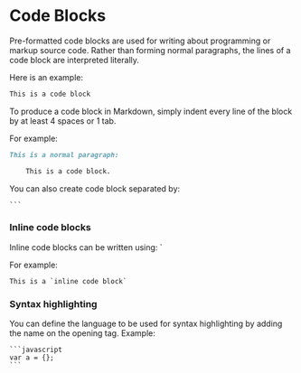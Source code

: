 # Code Blocks

Pre-formatted code blocks are used for writing about programming or markup source code. Rather than forming normal paragraphs, the lines of a code block are interpreted literally.

Here is an example:

```markdown
This is a code block
```

To produce a code block in Markdown, simply indent every line of the block by at least 4 spaces or 1 tab.

For example:

```markdown
This is a normal paragraph:

    This is a code block.
```

You can also create code block separated by:

    ```

### Inline code blocks

Inline code blocks can be written using: `

For example:

    This is a `inline code block`

### Syntax highlighting

You can define the language to be used for syntax highlighting by adding the name on the opening tag. Example:

    ```javascript
    var a = {};
    ```
